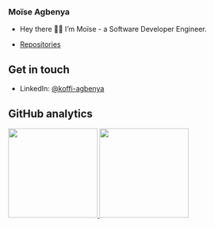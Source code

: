 ### Moïse Agbenya

- Hey there 👋🏾 I’m Moïse - a Software Developer Engineer.

- [Repositories](https://github.com/lordkevinmo?tab=repositories)

## Get in touch
- LinkedIn: [@koffi-agbenya](https://www.linkedin.com/in/koffi-agbenya/)

## GitHub analytics

<p align="left">
<a href="https://github.com/lordkevinmo">
  <img height="180em" src="https://github-readme-stats-eight-theta.vercel.app/api?username=lordkevinmo&hide_border=true&show_icons=true&theme=graywhite&include_all_commits=true&count_private=true"/>
  <img height="180em" src="https://github-readme-stats-eight-theta.vercel.app/api/top-langs/?username=lordkevinmo&hide_border=true&layout=compact&langs_count=8&theme=graywhite"/>
</a>
</p>
